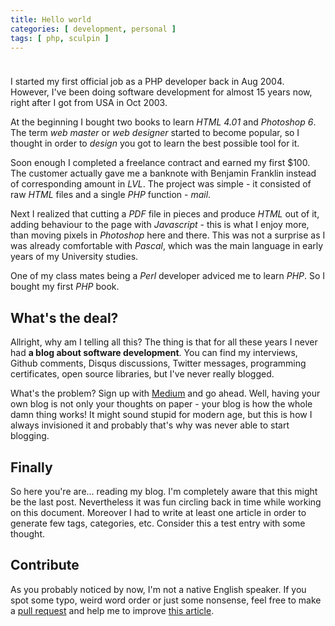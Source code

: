 ```yaml
---
title: Hello world
categories: [ development, personal ]
tags: [ php, sculpin ]
---
```


<img class="image" src="/images/php4-book.jpg" alt="" style="margin-top: 10px;">

I started my first official job as a PHP developer back in Aug 2004. However, I've been doing software development
for almost 15 years now, right after I got from USA in Oct 2003.

At the beginning I bought two books to learn _HTML 4.01_ and _Photoshop 6_. The term _web master_ or _web designer_
started to become popular, so I thought in order to _design_ you got to learn the best possible tool for it.

Soon enough I completed a freelance contract and earned my first $100.
The customer actually gave me a banknote with Benjamin Franklin instead of corresponding amount in _LVL_.
The project was simple - it consisted of raw _HTML_ files and a single _PHP_ function - _mail_.

Next I realized that cutting a _PDF_ file in pieces and produce _HTML_ out of it, adding behaviour to the page with _Javascript_ -
this is what I enjoy more, than moving pixels in _Photoshop_ here and there. This was not a surprise as I was already
comfortable with _Pascal_, which was the main language in early years of my University studies.

One of my class mates being a _Perl_ developer adviced me to learn _PHP_. So I bought my first _PHP_ book.

## What's the deal?

Allright, why am I telling all this? The thing is that for all these years I never had **a blog about software development**.
You can find my interviews, Github comments, Disqus discussions, Twitter messages, programming certificates,
open source libraries, but I've never really blogged.

What's the problem? Sign up with [Medium](https://medium.com) and go ahead. Well, having your own blog is not only
your thoughts on paper - your blog is how the whole damn thing works! It might sound stupid for modern age,
but this is how I always invisioned it and probably that's why was never able to start blogging.

## Finally

So here you're are... reading my blog. I'm completely aware that this might be the last post. Nevertheless it was fun
circling back in time while working on this document. Moreover I had to write at least one article in order
to generate few tags, categories, etc. Consider this a test entry with some thought.

## Contribute

As you probably noticed by now, I'm not a native English speaker. If you spot some typo, weird word order or just some
nonsense, feel free to make a [pull request](https://github.com/lakiboy/blog/fork)
and help me to improve [this article](https://github.com/lakiboy/blog/blob/master/source/_posts/2018-09-10-hello-world.md).
